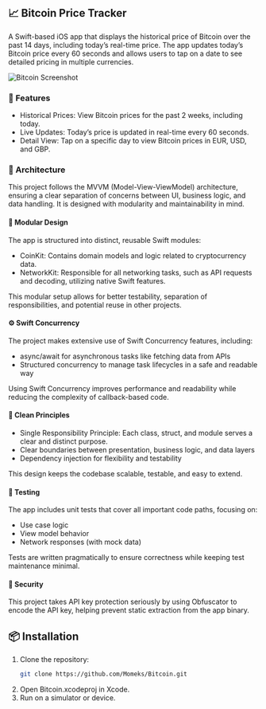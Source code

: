 ## 📈 Bitcoin Price Tracker
A Swift-based iOS app that displays the historical price of Bitcoin over the past 14 days, including today’s real-time price. The app updates today’s Bitcoin price every 60 seconds and allows users to tap on a date to see detailed pricing in multiple currencies.

![Bitcoin Screenshot](http://worldofdinosaurs.net/news/wp-content/uploads/2025/04/bitcoin.png)

### 🧭 Features
*    Historical Prices: View Bitcoin prices for the past 2 weeks, including today.
*    Live Updates: Today’s price is updated in real-time every 60 seconds.
*    Detail View: Tap on a specific day to view Bitcoin prices in EUR, USD, and GBP.

### 🧱 Architecture
This project follows the MVVM (Model-View-ViewModel) architecture, ensuring a clear separation of concerns between UI, business logic, and data handling. It is designed with modularity and maintainability in mind.

#### 🧩 Modular Design
The app is structured into distinct, reusable Swift modules:
*    CoinKit: Contains domain models and logic related to cryptocurrency data.
*    NetworkKit: Responsible for all networking tasks, such as API requests and decoding, utilizing native Swift features.

This modular setup allows for better testability, separation of responsibilities, and potential reuse in other projects.

####  ⚙️ Swift Concurrency
The project makes extensive use of Swift Concurrency features, including:
*    async/await for asynchronous tasks like fetching data from APIs
*    Structured concurrency to manage task lifecycles in a safe and readable way

Using Swift Concurrency improves performance and readability while reducing the complexity of callback-based code.

#### 🧼 Clean Principles
*    Single Responsibility Principle: Each class, struct, and module serves a clear and distinct purpose.
*    Clear boundaries between presentation, business logic, and data layers
*    Dependency injection for flexibility and testability

This design keeps the codebase scalable, testable, and easy to extend.

#### 🧪 Testing
The app includes unit tests that cover all important code paths, focusing on:
* Use case logic
* View model behavior
* Network responses (with mock data)

Tests are written pragmatically to ensure correctness while keeping test maintenance minimal.

#### 🔐 Security
This project takes API key protection seriously by using Obfuscator to encode the API key, helping prevent static extraction from the app binary.

## 📦 Installation

1. Clone the repository:
   ```bash
   git clone https://github.com/Momeks/Bitcoin.git
2.    Open Bitcoin.xcodeproj in Xcode.
3.    Run on a simulator or device.
